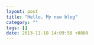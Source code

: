 ```yaml
---
layout: post
title: "Hello, My new blog"
category: ""
tags: []
date: 2013-11-18 14:09:58 +0800
---
```

